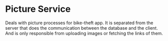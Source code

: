 # Picture Service
Deals with picture processes for bike-theft app. It is separated from the server that does the communication between the database and the client. And is only responsible from uploading images or fetching the links of them.
